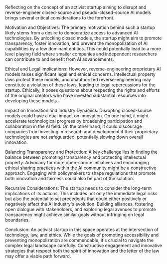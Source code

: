 Reflecting on the concept of an activist startup aiming to disrupt and reverse-engineer closed-source and pseudo-closed-source AI models brings several critical considerations to the forefront.

Motivation and Objectives: The primary motivation behind such a startup likely stems from a desire to democratize access to advanced AI technologies. By unlocking closed models, the startup might aim to promote transparency, foster innovation, and prevent the monopolization of AI capabilities by a few dominant entities. This could potentially lead to a more level playing field where smaller companies and independent researchers can contribute to and benefit from AI advancements.

Ethical and Legal Implications: However, reverse-engineering proprietary AI models raises significant legal and ethical concerns. Intellectual property laws protect these models, and unauthorized reverse-engineering may constitute a violation of these laws, leading to legal repercussions for the startup. Ethically, it poses questions about respecting the rights and efforts of the original creators who have invested substantial resources into developing these models.

Impact on Innovation and Industry Dynamics: Disrupting closed-source models could have a dual impact on innovation. On one hand, it might accelerate technological progress by broadening participation and collaboration in the AI field. On the other hand, it could discourage companies from investing in research and development if their proprietary technologies are not safeguarded, potentially slowing down overall innovation.

Balancing Transparency and Protection: A key challenge lies in finding the balance between promoting transparency and protecting intellectual property. Advocacy for more open-source initiatives and encouraging ethical sharing practices within the AI community might be a constructive approach. Engaging with policymakers to shape regulations that promote both innovation and fairness could also be part of the solution.

Recursive Considerations: The startup needs to consider the long-term implications of its actions. This includes not only the immediate legal risks but also the potential to set precedents that could either positively or negatively affect the AI industry's evolution. Building alliances, fostering open dialogue with stakeholders, and exploring legal avenues to promote transparency might achieve similar goals without infringing on legal boundaries.

Conclusion: An activist startup in this space operates at the intersection of technology, law, and ethics. While the goals of promoting accessibility and preventing monopolization are commendable, it's crucial to navigate the complex legal landscape carefully. Constructive engagement and innovative strategies that respect both the spirit of innovation and the letter of the law may offer a viable path forward.
